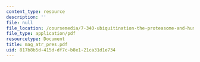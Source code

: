 ```yaml
---
content_type: resource
description: ''
file: null
file_location: /coursemedia/7-340-ubiquitination-the-proteasome-and-human-disease-fall-2004/817b8b5d415ddf7cb8e121ca31d1e734_mag_atr_pres.pdf
file_type: application/pdf
resourcetype: Document
title: mag_atr_pres.pdf
uid: 817b8b5d-415d-df7c-b8e1-21ca31d1e734
---
```

